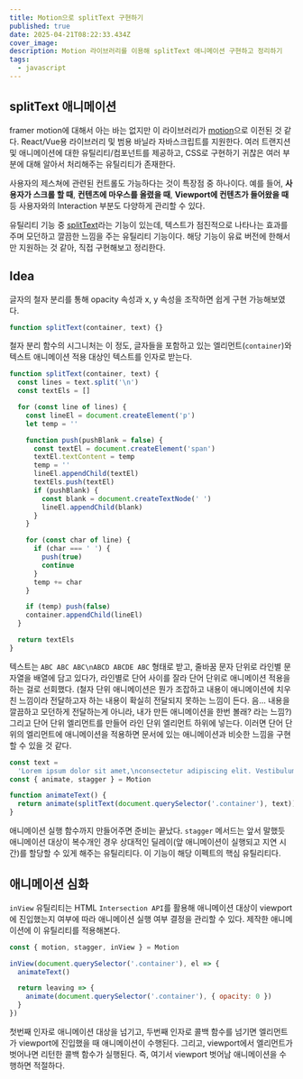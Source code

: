 ```yaml
---
title: Motion으로 splitText 구현하기
published: true
date: 2025-04-21T08:22:33.434Z
cover_image:
description: Motion 라이브러리를 이용해 splitText 애니메이션 구현하고 정리하기
tags:
  - javascript
---
```


## splitText 애니메이션

framer motion에 대해서 아는 바는 없지만 이 라이브러리가 [motion](https://motion.dev/)으로 이전된 것 같다. React/Vue용 라이브러리 및 범용 바닐라 자바스크립트를 지원한다. 여러 트랜지션 및 애니메이션에 대한 유틸리티/컴포넌트를 제공하고, CSS로 구현하기 귀찮은 여러 부분에 대해 알아서 처리해주는 유틸리티가 존재한다.

사용자의 제스쳐에 관련된 컨트롤도 가능하다는 것이 특장점 중 하나이다. 예를 들어, **사용자가 스크롤 할 때**, **컨텐츠에 마우스를 올렸을 때**, **Viewport에 컨텐츠가 들어왔을 때** 등 사용자와의 Interaction 부분도 다양하게 관리할 수 있다.

유틸리티 기능 중 [splitText](https://motion.dev/docs/split-text)라는 기능이 있는데, 텍스트가 점진적으로 나타나는 효과를 주며 모던하고 깔끔한 느낌을 주는 유틸리티 기능이다. 해당 기능이 유료 버전에 한해서만 지원하는 것 같아, 직접 구현해보고 정리한다.

## Idea

글자의 철자 분리를 통해 opacity 속성과 x, y 속성을 조작하면 쉽게 구현 가능해보였다.

```js
function splitText(container, text) {}
```

철자 분리 함수의 시그니처는 이 정도, 글자들을 포함하고 있는 엘리먼트(`container`)와 텍스트 애니메이션 적용 대상인 텍스트를 인자로 받는다.

```js
function splitText(container, text) {
  const lines = text.split('\n')
  const textEls = []

  for (const line of lines) {
    const lineEl = document.createElement('p')
    let temp = ''

    function push(pushBlank = false) {
      const textEl = document.createElement('span')
      textEl.textContent = temp
      temp = ''
      lineEl.appendChild(textEl)
      textEls.push(textEl)
      if (pushBlank) {
        const blank = document.createTextNode(' ')
        lineEl.appendChild(blank)
      }
    }

    for (const char of line) {
      if (char === ' ') {
        push(true)
        continue
      }
      temp += char
    }

    if (temp) push(false)
    container.appendChild(lineEl)
  }

  return textEls
}
```

텍스트는 `ABC ABC ABC\nABCD ABCDE ABC` 형태로 받고, 줄바꿈 문자 단위로 라인별 문자열을 배열에 담고 있다가, 라인별로 단어 사이를 잘라 단어 단위로 애니메이션 적용을 하는 걸로 선회했다. (철자 단위 애니메이션은 뭔가 조잡하고 내용이 애니메이션에 치우친 느낌이라 전달하고자 하는 내용이 확실히 전달되지 못하는 느낌이 든다. 음... 내용을 깔끔하고 모던하게 전달하는게 아니라, 내가 만든 애니메이션을 한번 볼래? 라는 느낌?) 그리고 단어 단위 엘리먼트를 만들어 라인 단위 엘리먼트 하위에 넣는다. 이러면 단어 단위의 엘리먼트에 애니메이션을 적용하면 문서에 있는 애니메이션과 비슷한 느낌을 구현할 수 있을 것 같다.

```js
const text =
  'Lorem ipsum dolor sit amet,\nconsectetur adipiscing elit. Vestibulum imperdiet mauris\nornare turpis semper, non egestas leo ultricies.\nPraesent sed laoreet ex. In eget orci arcu.'
const { animate, stagger } = Motion

function animateText() {
  return animate(splitText(document.querySelector('.container'), text))
}
```

애니메이션 실행 함수까지 만들어주면 준비는 끝났다. `stagger` 메서드는 앞서 말했듯 애니메이션 대상이 복수개인 경우 상대적인 딜레이(앞 애니메이션이 실행되고 지연 시간)를 할당할 수 있게 해주는 유틸리티다. 이 기능이 해당 이펙트의 핵심 유틸리티다.

## 애니메이션 심화

`inView` 유틸리티는 HTML `Intersection API`를 활용해 애니메이션 대상이 viewport에 진입했는지 여부에 따라 애니메이션 실행 여부 결정을 관리할 수 있다. 제작한 애니메이션에 이 유틸리티를 적용해본다.

```js
const { motion, stagger, inView } = Motion

inView(document.querySelector('.container'), el => {
  animateText()

  return leaving => {
    animate(document.querySelector('.container'), { opacity: 0 })
  }
})
```

첫번째 인자로 애니메이션 대상을 넘기고, 두번째 인자로 콜백 함수를 넘기면 엘리먼트가 viewport에 진입했을 때 애니메이션이 수행된다. 그리고, viewport에서 엘리먼트가 벗어나면 리턴한 콜백 함수가 실행된다. 즉, 여기서 viewport 벗어남 애니메이션을 수행하면 적절하다.

<CodepenEmbed />
